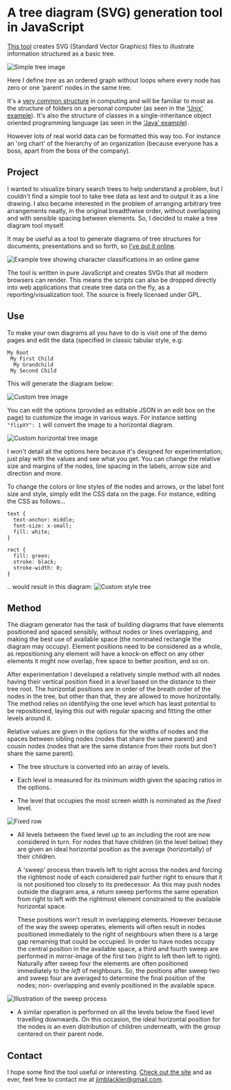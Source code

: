 A tree diagram (SVG) generation tool in JavaScript
==================================================

[This tool][4] creates SVG (Standard Vector Graphics) files to illustrate
information structured as a basic tree.

![Simple tree image](doc/simple_tree.png)

Here I define *tree* as an ordered graph without loops where every node has zero
or one 'parent' nodes in the same tree.

It's a [very common structure][3] in computing and will be familiar to most as the
structure of folders on a personal computer (as seen in the ['Unix'
example][1]). It's also the structure of classes in a single-inheritance object
oriented programming language (as seen in the ['Java' example][2]).

However lots of real world data can be formatted this way too. For instance an
'org chart' of the hierarchy of an organization (because everyone has a boss,
apart from the boss of the company).

Project
-------

I wanted to visualize binary search trees to help understand a problem, but I
couldn't find a simple tool to take tree data as text and to output it as a line
drawing. I also became interested in the problem of arranging arbitrary tree
arrangements neatly, in the original breadthwise order, without overlapping and
with sensible spacing between elements. So, I decided to make a tree diagram
tool myself.

It may be useful as a tool to generate diagrams of tree structures for
documents, presentations and so forth, so [I've put it online][4].

![Example tree showing character classifications in an online game](doc/wow_tree.png)

The tool is written in pure JavaScript and creates SVGs that all modern browsers
can render. This means the scripts can also be dropped directly into web
applications that create tree data on the fly, as a reporting/visualization
tool. The source is freely licensed under GPL.


Use
---

To make your own diagrams all you have to do is visit one of the demo pages and
edit the data (specified in classic tabular style, e.g: 

    My Root
     My First Child
      My Grandchild
     My Second Child

This will generate the diagram below:

![Custom tree image](doc/custom_tree.png)

You can edit the options (provided as editable JSON in an edit box on the page)
to customize the image in various ways. For instance setting ```"flipXY": 1```
will convert the image to a horizontal diagram.

![Custom horizontal tree image](doc/custom_tree_horizontal.png)

I won't detail all the options here because it's designed for experimentation;
just play with the values and see what you get. You can change the relative
size and margins of the nodes, line spacing in the labels, arrow size and
direction and more.

To change the colors or line styles of the nodes and arrows, or the label font
size and style, simply edit the CSS data on the page. For instance, editing the
CSS as follows...

    text {
      text-anchor: middle;
      font-size: x-small;
      fill: white;
    }

    rect {
      fill: green;
      stroke: black;
      stroke-width: 0;
    }

.. would result in this diagram:
![Custom style tree](doc/custom_tree_styled.png)


Method
------

The diagram generator has the task of building diagrams that have elements
positioned and spaced sensibly, without nodes or lines overlapping, and making
the best use of available space (the nominated rectangle the diagram may
occupy). Element positions need to be considered as a whole, as repositioning
any element will have a knock-on effect on any other elements it might now
overlap, free space to better position, and so on.

After experimentation I developed a relatively simple method with all nodes
having their vertical position fixed in a *level* based on the distance to their
tree root. The horizontal positions are in order of the breath order of the
nodes in the tree, but other than that, they are allowed to move horizontally.
The method relies on identifying the one level which has least potential to be
repositioned, laying this out with regular spacing and fitting the other levels
around it.

Relative values are given in the options for the widths of nodes and the spaces
between sibling nodes (nodes that share the same parent) and cousin nodes (nodes
that are the same distance from their roots but don't share the same parent).

* The tree structure is converted into an array of levels.

* Each level is measured for its minimum width given the spacing ratios in the
  options.

* The level that occupies the most screen width is nominated as the *fixed*
  level.

![Fixed row](doc/fixed_row.png)

* All levels between the fixed level up to an including the root are now
  considered in turn. For nodes that have children (in the level below) they are
  given an ideal horizontal position as the average (horizontally) of their
  children.

  A 'sweep' process then travels left to right across the nodes and forcing the
  rightmost node of each considered pair further right to ensure that it is not
  positioned too closely to its predecessor. As this may push nodes outside the
  diagram area, a return sweep performs the same operation from right to left
  with the rightmost element constrained to the available horizontal space.

  These positions won't result in overlapping elements. However because of the
  way the sweep operates, elements will often result in nodes positioned
  immediately to the right of neighbours when there is a large gap remaining
  that could be occupied. In order to have nodes occupy the central position in
  the available space, a third and fourth sweep are performed in mirror-image of
  the first two (right to left then left to right). Naturally after sweep four
  the elements are often positioned immediately to the *left* of neighbours. So,
  the positions after sweep two and sweep four are averaged to determine the
  final position of the nodes; non- overlapping and evenly positioned in the
  available space.
  
![Illustration of the sweep process](doc/combined.png)

* A similar operation is performed on all the levels below the fixed level
  travelling downwards. On this occasion, the ideal horizontal position for the
  nodes is an even distribution of children underneath, with the group centered
  on their parent node.

Contact
-------

I hope some find the tool useful or interesting. [Check out the site][4] and as
ever, feel free to contact me at jimblackler@gmail.com.


[1]: http://jimblackler.net/treefun/index.html?data=unix
[2]: http://jimblackler.net/treefun/index.html?data=java
[3]: http://en.wikipedia.org/wiki/Tree_(data_structure)
[4]: http://jimblackler.net/treefun/index.html